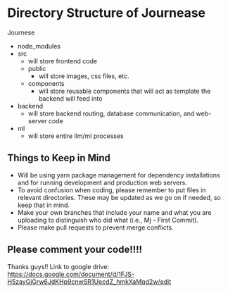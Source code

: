 # Directory Structure of Journease

Journese
- node_modules
- src
  - will store frontend code
  - public
    - will store images, css files, etc.
  - components
    - will store reusable components that will act as template the backend will feed into
- backend
  - will store backend routing, database communication, and web-server code
- ml
  - will store entire llm/ml processes

## Things to Keep in Mind

- Will be using yarn package management for dependency installations and for running development and production web servers.
- To avoid confusion when coding, please remember to put files in relevant directories. These may be updated as we go on if needed, so keep that in mind.
- Make your own branches that include your name and what you are uploading to distinguish who did what (i.e., Mj - First Commit).
- Please make pull requests to prevent merge conflicts.
## Please comment your code!!!!
Thanks guys!!
Link to google drive: https://docs.google.com/document/d/1FJS-H5zayGjGrw6JdKHp9cnwSR1UecdZ_hmkXaMqd2w/edit